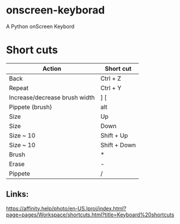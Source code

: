 # onscreen-keyborad
A Python onScreen Keybord


# Short cuts

| Action                        | Short cut    |
| ----------------------------- | ------------ |
| Back                          | Ctrl + Z     |
| Repeat                        | Ctrl + Y     |
| Increase/decrease brush width | ] [          |
| Pippete (brush)               | alt          |
| Size                          | Up           |
| Size                          | Down         |
| Size  ~ 10                    | Shift + Up   |
| Size  ~ 10                    | Shift + Down |
| Brush                         | *            |
| Erase                         | -            |
| Pippete                       | /            |


## Links:
https://affinity.help/photo/en-US.lproj/index.html?page=pages/Workspace/shortcuts.html?title=Keyboard%20shortcuts

